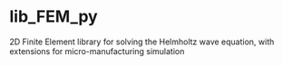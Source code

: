 # lib_FEM_py
2D Finite Element library for solving the Helmholtz wave equation, with extensions for micro-manufacturing simulation
